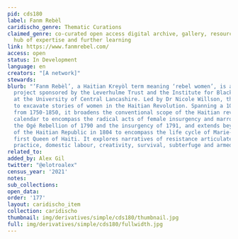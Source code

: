 ```yaml
---
pid: cds180
label: Fanm Rebèl
caridischo_genre: Thematic Curations
claimed_genre: co-curated open access digital archive, gallery, resource centre and
  hub of expertise and further learning
link: https://www.fanmrebel.com/
access: open
status: In Development
language: en
creators: "[A network]"
stewards:
blurb: "‘Fanm Rebèl’, a Haitian Kreyòl term meaning ‘rebel women’, is a 3-year research
  project sponsored by the Leverhulme Trust and the Institute for Black Atlantic Research
  at the University of Central Lancashire. Led by Dr Nicole Willson, the project seeks
  to excavate stories of women in the Haitian Revolution. Spanning a 100-year trajectory,
  from 1750-1850, it broadens the conventional scope of the Haitian revolutionary
  calendar to encompass the radical acts of female insurgency and marronage that predate
  the Ogé Rebellion of 1790 and the insurgency of 1791, and extends beyond the birth
  of the Haitian Republic in 1804 to encompass the life cycle of Marie-Louise Christophe,
  first Queen of Haiti. It explores narratives of resistance articulated through spiritual
  practice, domestic labour, creativity, survival, subterfuge and armed combat. "
related_to:
added_by: Alex Gil
twitter: "@elotroalex"
census_year: '2021'
notes:
sub_collections:
open_data:
order: '177'
layout: caridischo_item
collection: caridischo
thumbnail: img/derivatives/simple/cds180/thumbnail.jpg
full: img/derivatives/simple/cds180/fullwidth.jpg
---
```

